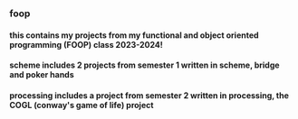### foop 
#### this contains my projects from my functional and object oriented programming (FOOP) class 2023-2024!
#### scheme includes 2 projects from semester 1 written in scheme, bridge and poker hands
#### processing includes a project from semester 2 written in processing, the COGL (conway's game of life) project
